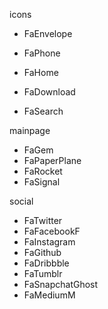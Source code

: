icons

- FaEnvelope
- FaPhone
- FaHome

- FaDownload
- FaSearch

mainpage

- FaGem
- FaPaperPlane
- FaRocket
- FaSignal

social

- FaTwitter
- FaFacebookF
- FaInstagram
- FaGithub
- FaDribbble
- FaTumblr
- FaSnapchatGhost
- FaMediumM
